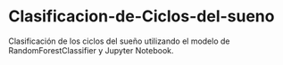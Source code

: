 # Clasificacion-de-Ciclos-del-sueno
 Clasificación de los ciclos del sueño utilizando el modelo de RandomForestClassifier y Jupyter Notebook.
